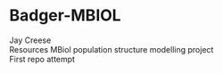 # Badger-MBIOL
Jay Creese  
Resources MBiol population structure modelling project  
First repo attempt  
